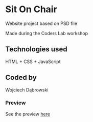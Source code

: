 # Sit On Chair
Website project based on PSD file

Made during the Coders Lab workshop

## Technologies used
HTML + CSS + JavaScript

## Coded by
Wojciech Dąbrowski

### Preview
See the preview [here](https://dabrovsky.github.io/Sit-On-Chair/)
